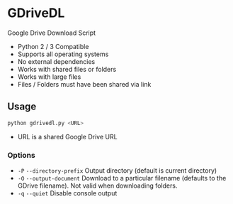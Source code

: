 # GDriveDL

Google Drive Download Script

-   Python 2 / 3 Compatible
-   Supports all operating systems
-   No external dependencies
-   Works with shared files or folders
-   Works with large files
-   Files / Folders must have been shared via link

## Usage

```bash
python gdrivedl.py <URL>
```
-   URL is a shared Google Drive URL

### Options
- `-P` `--directory-prefix` Output directory (default is current directory)
- `-O` `--output-document` Download to a particular filename (defaults to the
  GDrive filename). Not valid when downloading folders.
- `-q` `--quiet` Disable console output
